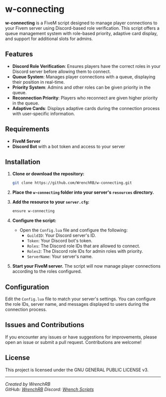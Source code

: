# w-connecting

**w-connecting** is a FiveM script designed to manage player connections to your Fivem server using Discord-based role verification. This script offers a queue management system with role-based priority, adaptive card display, and support for additional slots for admins.

## Features

- **Discord Role Verification**: Ensures players have the correct roles in your Discord server before allowing them to connect.
- **Queue System**: Manages player connections with a queue, displaying their position in real-time.
- **Priority System**: Admins and other roles can be given priority in the queue.
- **Reconnection Priority**: Players who reconnect are given higher priority in the queue.
- **Adaptive Cards**: Displays adaptive cards during the connection process with user-specific information.

## Requirements

- **FiveM Server**
- **Discord Bot** with a bot token and access to your server

## Installation

1. **Clone or download the repository:**

    ```bash
    git clone https://github.com/WrenchRB/w-connecting.git
    ```

2. **Place the `w-connecting` folder into your server's `resources` directory.**

3. **Add the resource to your `server.cfg`:**

    ```bash
    ensure w-connecting
    ```

4. **Configure the script:**
   
   - Open the `Config.lua` file and configure the following:
     - `GuildID`: Your Discord server's ID.
     - `Token`: Your Discord bot's token.
     - `Roles`: The Discord role IDs that are allowed to connect.
     - `Roles2`: The Discord role IDs for admin roles with priority.
     - `ServerName`: Your server's name.

5. **Start your FiveM server.** The script will now manage player connections according to the roles configured.

## Configuration

Edit the `Config.lua` file to match your server's settings. You can configure the role IDs, server name, and messages displayed to users during the connection process.

## Issues and Contributions

If you encounter any issues or have suggestions for improvements, please open an issue or submit a pull request. Contributions are welcome!

## License

This project is licensed under the GNU GENERAL PUBLIC LICENSE v3.

---

*Created by WrenchRB*  
*GitHub: [WrenchRB](https://github.com/WrenchRB)*
*Discord: [Wrench Scripts](https://discord.gg/RBjWGACJzW)*
